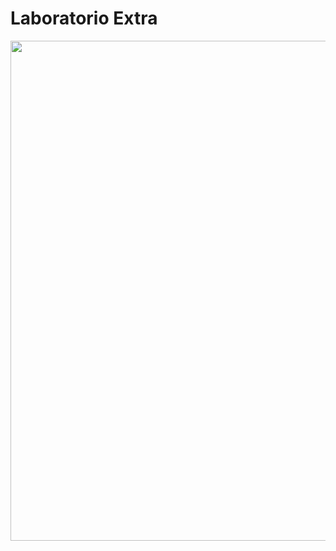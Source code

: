 # Laboratorio Extra

<p align="center">
  <img width="750" height="800" src="https://i.imgur.com/CTtEhuX.png">
</p>
